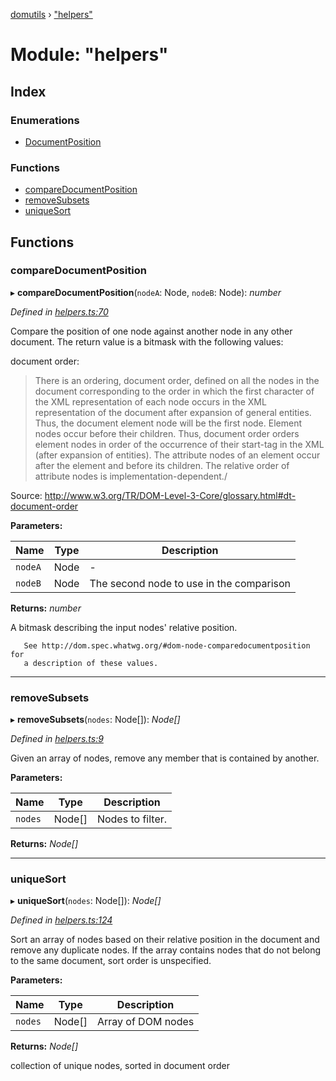 [domutils](../README.md) › ["helpers"](_helpers_.md)

# Module: "helpers"

## Index

### Enumerations

* [DocumentPosition](../enums/_helpers_.documentposition.md)

### Functions

* [compareDocumentPosition](_helpers_.md#comparedocumentposition)
* [removeSubsets](_helpers_.md#removesubsets)
* [uniqueSort](_helpers_.md#uniquesort)

## Functions

###  compareDocumentPosition

▸ **compareDocumentPosition**(`nodeA`: Node, `nodeB`: Node): *number*

*Defined in [helpers.ts:70](https://github.com/fb55/domutils/blob/75e160c/src/helpers.ts#L70)*

Compare the position of one node against another node in any other document.
The return value is a bitmask with the following values:

document order:
> There is an ordering, document order, defined on all the nodes in the
> document corresponding to the order in which the first character of the
> XML representation of each node occurs in the XML representation of the
> document after expansion of general entities. Thus, the document element
> node will be the first node. Element nodes occur before their children.
> Thus, document order orders element nodes in order of the occurrence of
> their start-tag in the XML (after expansion of entities). The attribute
> nodes of an element occur after the element and before its children. The
> relative order of attribute nodes is implementation-dependent./

Source:
http://www.w3.org/TR/DOM-Level-3-Core/glossary.html#dt-document-order

**Parameters:**

Name | Type | Description |
------ | ------ | ------ |
`nodeA` | Node | - |
`nodeB` | Node | The second node to use in the comparison  |

**Returns:** *number*

A bitmask describing the input nodes' relative position.

       See http://dom.spec.whatwg.org/#dom-node-comparedocumentposition for
       a description of these values.

___

###  removeSubsets

▸ **removeSubsets**(`nodes`: Node[]): *Node[]*

*Defined in [helpers.ts:9](https://github.com/fb55/domutils/blob/75e160c/src/helpers.ts#L9)*

Given an array of nodes, remove any member that is contained by another.

**Parameters:**

Name | Type | Description |
------ | ------ | ------ |
`nodes` | Node[] | Nodes to filter.  |

**Returns:** *Node[]*

___

###  uniqueSort

▸ **uniqueSort**(`nodes`: Node[]): *Node[]*

*Defined in [helpers.ts:124](https://github.com/fb55/domutils/blob/75e160c/src/helpers.ts#L124)*

Sort an array of nodes based on their relative position in the document and
remove any duplicate nodes. If the array contains nodes that do not belong
to the same document, sort order is unspecified.

**Parameters:**

Name | Type | Description |
------ | ------ | ------ |
`nodes` | Node[] | Array of DOM nodes |

**Returns:** *Node[]*

collection of unique nodes, sorted in document order
